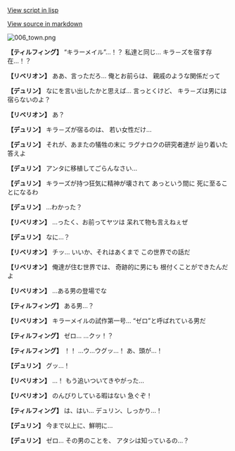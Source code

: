 [View script in lisp](../scripts/1730102.txt)

[View source in markdown](1730102.md)

![006_town.png](../images/backgrounds/006_town.png)

**【ティルフィング】**
“キラーメイル”…！？
私達と同じ…
キラ－ズを宿す存在…！？

**【リベリオン】**
ああ、言っただろ…
俺とお前らは、
親戚のような関係だって

**【デュリン】**
なにを言い出したかと思えば…
言っとくけど、
キラ－ズは男には宿らないのよ？

**【リベリオン】**
あ？

**【デュリン】**
キラ－ズが宿るのは、
若い女性だけ…

**【デュリン】**
それが、あまたの犠牲の末に
ラグナロクの研究者達が
辿り着いた答えよ

**【デュリン】**
アンタに移植してごらんなさい…

**【デュリン】**
キラーズが持つ狂気に精神が壊されて
あっという間に
死に至ることになるわ

**【デュリン】**
…わかった？

**【リベリオン】**
…ったく、お前ってヤツは
呆れて物も言えねぇぜ

**【デュリン】**
なに…？

**【リベリオン】**
チッ…
いいか、それはあくまで
この世界での話だ

**【リベリオン】**
俺達が住む世界では、
奇跡的に男にも
根付くことができたんだよ

**【リベリオン】**
…ある男の登場でな

**【ティルフィング】**
ある男…？

**【リベリオン】**
キラーメイルの試作第一号…
“ゼロ”と呼ばれている男だ

**【ティルフィング】**
ゼロ…
…クッ！？

**【ティルフィング】**
！！
…ウ…ウグッ…！
あ、頭が…！

**【デュリン】**
グッ…！

**【リベリオン】**
…！
もう追いついてきやがった…

**【リベリオン】**
のんびりしている暇はない
急ぐぞ！

**【ティルフィング】**
は、はい…
デュリン、しっかり…！

**【デュリン】**
今まで以上に、鮮明に…

**【デュリン】**
ゼロ…
その男のことを、
アタシは知っているの…？
